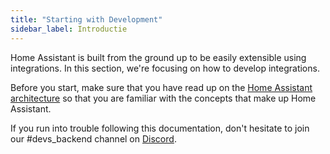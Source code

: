 ```yaml
---
title: "Starting with Development"
sidebar_label: Introductie
---
```


Home Assistant is built from the ground up to be easily extensible using integrations. In this section, we're focusing on how to develop integrations.

Before you start, make sure that you have read up on the [Home Assistant architecture](architecture_index.md) so that you are familiar with the concepts that make up Home Assistant.

If you run into trouble following this documentation, don't hesitate to join our #devs_backend channel on [Discord](https://www.home-assistant.io/join-chat/).